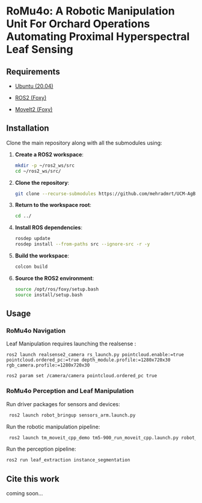# RoMu4o: A Robotic Manipulation Unit For Orchard Operations Automating Proximal Hyperspectral Leaf Sensing

## Requirements

- [Ubuntu (20.04)](https://releases.ubuntu.com/20.04/)

- [ROS2 (Foxy)](https://docs.ros.org/en/foxy/Installation.html)  

- [MoveIt2 (Foxy)](https://moveit.ai/install-moveit2/binary/)

## Installation

Clone the main repository along with all the submodules using:

1. **Create a ROS2 workspace**:
    ```sh
    mkdir -p ~/ros2_ws/src
    cd ~/ros2_ws/src/
    ```

2. **Clone the repository**:
   
    ```sh
    git clone --recurse-submodules https://github.com/mehradmrt/UCM-AgBot-ROS2 
    ```

3. **Return to the workspace root**:
    ```sh
    cd ../
    ```

4. **Install ROS dependencies**:
    ```sh
    rosdep update
    rosdep install --from-paths src --ignore-src -r -y
    ```

5. **Build the workspace**:
    ```sh
    colcon build 
    ```

6. **Source the ROS2 environment**:
    ```sh
    source /opt/ros/foxy/setup.bash
    source install/setup.bash
    ```

## Usage

### RoMu4o Navigation

Leaf Manipulation requires launching the realsense :

    ros2 launch realsense2_camera rs_launch.py pointcloud.enable:=true pointcloud.ordered_pc:=true depth_module.profile:=1280x720x30 rgb_camera.profile:=1280x720x30

    ros2 param set /camera/camera pointcloud.ordered_pc true

### RoMu4o Perception and Leaf Manipulation

Run driver packages for sensors and devices:

```sh
 ros2 launch robot_bringup sensors_arm.launch.py 
 ```

Run the robotic manipulation pipeline:

```sh
 ros2 launch tm_moveit_cpp_demo tm5-900_run_moveit_cpp.launch.py robot_ip:=192.168.1.19 
```

Run the perception pipeline:

```sh
ros2 run leaf_extraction instance_segmentation 
```


## Cite this work

coming soon...